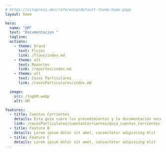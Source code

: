 ```yaml
---
# https://vitepress.dev/reference/default-theme-home-page
layout: home

hero:
  name: "GM"
  text: "Documentacion "
  tagline:
  actions:
    - theme: brand
      text: Flujos
      link: /flows/index.md
    - theme: alt
      text: Reportes
      link: /reportes/index.md
    - theme: alt
      text: Casos Particulares
      link: /casosParticulares/index.md

  image:
    src: /logGM.webp
    alt: GM

features:
  - title: Cuentas Corrientes
    details: Esta guía cubre los procedimientos y la documentación necesaria para la gestión y apertura de cuentas corrientes empresariales y particulares.
    link: /casosParticulares/cuentasCorrientes/guia_cuentas_corrientes.md
  - title: Feature B
    details: Lorem ipsum dolor sit amet, consectetur adipiscing elit
  - title: Feature C
    details: Lorem ipsum dolor sit amet, consectetur adipiscing elit
---
```

